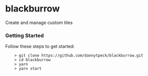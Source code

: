 # blackburrow

Create and manage custom tiles

### Getting Started

Follow these steps to get started:

```
	> git clone https://github.com/dannytpeck/blackburrow.git
	> cd blackburrow
	> yarn
	> yarn start
```

